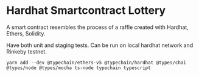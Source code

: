 # Hardhat Smartcontract Lottery

A smart contract resembles the process of a raffle created with Hardhat, Ethers, Solidity.

Have both unit and staging tests. Can be run on local hardhat network and Rinkeby testnet.

```
yarn add --dev @typechain/ethers-v5 @typechain/hardhat @types/chai @types/node @types/mocha ts-node typechain typescript
```
